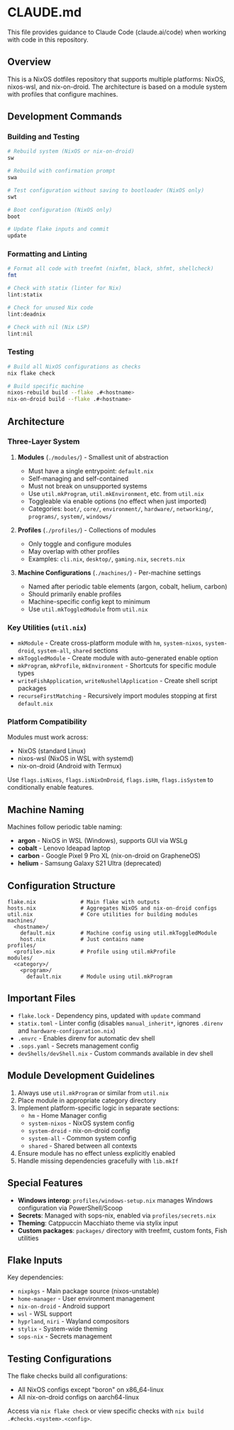# CLAUDE.md

This file provides guidance to Claude Code (claude.ai/code) when working with code in this repository.

## Overview

This is a NixOS dotfiles repository that supports multiple platforms: NixOS, nixos-wsl, and nix-on-droid. The architecture is based on a module system with profiles that configure machines.

## Development Commands

### Building and Testing

```bash
# Rebuild system (NixOS or nix-on-droid)
sw

# Rebuild with confirmation prompt
swa

# Test configuration without saving to bootloader (NixOS only)
swt

# Boot configuration (NixOS only)
boot

# Update flake inputs and commit
update
```

### Formatting and Linting

```bash
# Format all code with treefmt (nixfmt, black, shfmt, shellcheck)
fmt

# Check with statix (linter for Nix)
lint:statix

# Check for unused Nix code
lint:deadnix

# Check with nil (Nix LSP)
lint:nil
```

### Testing

```bash
# Build all NixOS configurations as checks
nix flake check

# Build specific machine
nixos-rebuild build --flake .#<hostname>
nix-on-droid build --flake .#<hostname>
```

## Architecture

### Three-Layer System

1. **Modules** (`./modules/`) - Smallest unit of abstraction
   - Must have a single entrypoint: `default.nix`
   - Self-managing and self-contained
   - Must not break on unsupported systems
   - Use `util.mkProgram`, `util.mkEnvironment`, etc. from `util.nix`
   - Toggleable via enable options (no effect when just imported)
   - Categories: `boot/`, `core/`, `environment/`, `hardware/`, `networking/`, `programs/`, `system/`, `windows/`

2. **Profiles** (`./profiles/`) - Collections of modules
   - Only toggle and configure modules
   - May overlap with other profiles
   - Examples: `cli.nix`, `desktop/`, `gaming.nix`, `secrets.nix`

3. **Machine Configurations** (`./machines/`) - Per-machine settings
   - Named after periodic table elements (argon, cobalt, helium, carbon)
   - Should primarily enable profiles
   - Machine-specific config kept to minimum
   - Use `util.mkToggledModule` from `util.nix`

### Key Utilities (`util.nix`)

- `mkModule` - Create cross-platform module with `hm`, `system-nixos`, `system-droid`, `system-all`, `shared` sections
- `mkToggledModule` - Create module with auto-generated enable option
- `mkProgram`, `mkProfile`, `mkEnvironment` - Shortcuts for specific module types
- `writeFishApplication`, `writeNushellApplication` - Create shell script packages
- `recurseFirstMatching` - Recursively import modules stopping at first `default.nix`

### Platform Compatibility

Modules must work across:
- NixOS (standard Linux)
- nixos-wsl (NixOS in WSL with systemd)
- nix-on-droid (Android with Termux)

Use `flags.isNixos`, `flags.isNixOnDroid`, `flags.isHm`, `flags.isSystem` to conditionally enable features.

## Machine Naming

Machines follow periodic table naming:
- **argon** - NixOS in WSL (Windows), supports GUI via WSLg
- **cobalt** - Lenovo Ideapad laptop
- **carbon** - Google Pixel 9 Pro XL (nix-on-droid on GrapheneOS)
- **helium** - Samsung Galaxy S21 Ultra (deprecated)

## Configuration Structure

```
flake.nix              # Main flake with outputs
hosts.nix              # Aggregates NixOS and nix-on-droid configs
util.nix               # Core utilities for building modules
machines/
  <hostname>/
    default.nix        # Machine config using util.mkToggledModule
    host.nix           # Just contains name
profiles/
  <profile>.nix        # Profile using util.mkProfile
modules/
  <category>/
    <program>/
      default.nix      # Module using util.mkProgram
```

## Important Files

- `flake.lock` - Dependency pins, updated with `update` command
- `statix.toml` - Linter config (disables `manual_inherit*`, ignores `.direnv` and `hardware-configuration.nix`)
- `.envrc` - Enables direnv for automatic dev shell
- `.sops.yaml` - Secrets management config
- `devShells/devShell.nix` - Custom commands available in dev shell

## Module Development Guidelines

1. Always use `util.mkProgram` or similar from `util.nix`
2. Place module in appropriate category directory
3. Implement platform-specific logic in separate sections:
   - `hm` - Home Manager config
   - `system-nixos` - NixOS system config
   - `system-droid` - nix-on-droid config
   - `system-all` - Common system config
   - `shared` - Shared between all contexts
4. Ensure module has no effect unless explicitly enabled
5. Handle missing dependencies gracefully with `lib.mkIf`

## Special Features

- **Windows interop**: `profiles/windows-setup.nix` manages Windows configuration via PowerShell/Scoop
- **Secrets**: Managed with sops-nix, enabled via `profiles/secrets.nix`
- **Theming**: Catppuccin Macchiato theme via stylix input
- **Custom packages**: `packages/` directory with treefmt, custom fonts, Fish utilities

## Flake Inputs

Key dependencies:
- `nixpkgs` - Main package source (nixos-unstable)
- `home-manager` - User environment management
- `nix-on-droid` - Android support
- `wsl` - WSL support
- `hyprland`, `niri` - Wayland compositors
- `stylix` - System-wide theming
- `sops-nix` - Secrets management

## Testing Configurations

The flake checks build all configurations:
- All NixOS configs except "boron" on x86_64-linux
- All nix-on-droid configs on aarch64-linux

Access via `nix flake check` or view specific checks with `nix build .#checks.<system>.<config>`.
